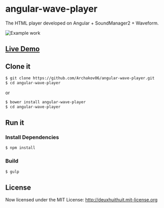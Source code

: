 # angular-wave-player

The HTML player developed on Angular + SoundManager2 + Waveform.

![Example work](https://raw.githubusercontent.com/Archakov06/angular-wave-player/master/angular-wave-player.gif)

## [Live Demo](https://archakov.im/uploads/iframes/angular-wave-player/index.html)

## Clone it

```bash
$ git clone https://github.com/Archakov06/angular-wave-player.git
$ cd angular-wave-player
```

or

```bash
$ bower install angular-wave-player
$ cd angular-wave-player
```

## Run it

### Install Dependencies

```bash
$ npm install
```

### Build

```bash
$ gulp
```

## License

Now licensed under the MIT License: <http://deuxhuithuit.mit-license.org>
